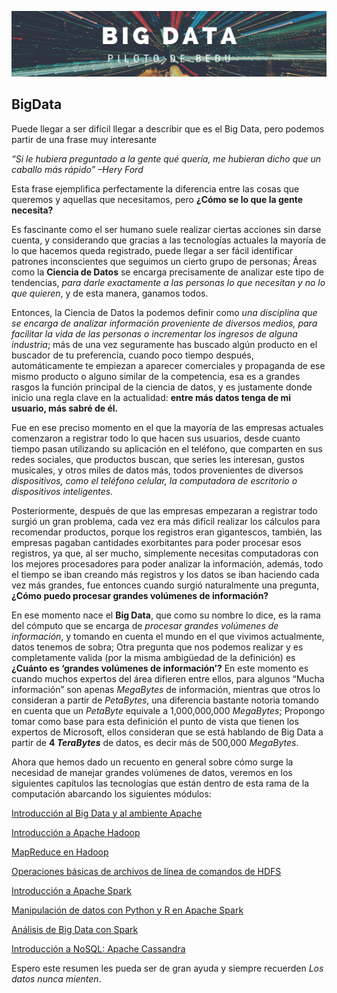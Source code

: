 <p align="center">
  <img src="Images/portada1.png" />
</p>

## BigData
Puede llegar a ser difícil llegar a describir que es el Big Data, pero podemos partir de una frase muy interesante 

*“Si le hubiera preguntado a la gente qué quería, me hubieran dicho que un caballo más rápido” –Hery Ford* 

Esta frase ejemplifica perfectamente la diferencia entre las cosas que queremos y aquellas que necesitamos, pero **¿Cómo se lo que la gente necesita?** 

Es fascinante como el ser humano suele realizar ciertas acciones sin darse cuenta, y considerando que gracias a las tecnologías actuales la mayoría de lo que hacemos queda registrado, puede llegar a ser fácil identificar patrones inconscientes que seguimos un cierto grupo de personas; Áreas como la **Ciencia de Datos** se encarga precisamente de analizar este tipo de tendencias, *para darle exactamente a las personas lo que necesitan y no lo que quieren*, y de esta manera, ganamos todos. 

Entonces, la Ciencia de Datos la podemos definir como *una disciplina que se encarga de analizar información proveniente de diversos medios, para facilitar la vida de las personas o incrementar los ingresos de alguna industria*; más de una vez seguramente has buscado algún producto en el buscador de tu preferencia, cuando poco tiempo después, automáticamente te empiezan a aparecer comerciales y propaganda de ese mismo producto o alguno similar de la competencia, esa es a grandes rasgos la función principal de la ciencia de datos, y es justamente donde inicio una regla clave en la actualidad: **entre más datos tenga de mi usuario, más sabré de él.** 

Fue en ese preciso momento en el que la mayoría de las empresas actuales comenzaron a registrar todo lo que hacen sus usuarios, desde cuanto tiempo pasan utilizando su aplicación en el teléfono, que comparten en sus redes sociales, que productos buscan, que series les interesan, gustos musicales, y otros miles de datos más, todos provenientes de diversos *dispositivos, como el teléfono celular, la computadora de escritorio o dispositivos inteligentes.* 

Posteriormente, después de que las empresas empezaran a registrar todo surgió un gran problema, cada vez era más difícil realizar los cálculos para recomendar productos, porque los registros eran gigantescos, también, las empresas pagaban cantidades exorbitantes para poder procesar esos registros, ya que, al ser mucho, simplemente necesitas computadoras con los mejores procesadores para poder analizar la información, además, todo el tiempo se iban creando más registros y los datos se iban haciendo cada vez más grandes, fue entonces cuando surgió naturalmente una pregunta, **¿Cómo puedo procesar grandes volúmenes de información?** 

En ese momento nace el **Big Data**, que como su nombre lo dice, es la rama del cómputo que se encarga de *procesar grandes volúmenes de información*, y tomando en cuenta el mundo en el que vivimos actualmente, datos tenemos de sobra; Otra pregunta que nos podemos realizar y es completamente valida (por la misma ambigüedad de la definición) es **¿Cuánto es ‘grandes volúmenes de información’?** En este momento es cuando muchos expertos del área difieren entre ellos, para algunos “Mucha información” son apenas *MegaBytes* de información, mientras que otros lo consideran a partir de *PetaBytes*, una diferencia bastante notoria tomando en cuenta que un *PetaByte* equivale a 1,000,000,000 *MegaBytes*; Propongo tomar como base para esta definición el punto de vista que tienen los expertos de Microsoft, ellos consideran que se está hablando de Big Data a partir de **4 *TeraBytes*** de datos, es decir más de 500,000 *MegaBytes*.

Ahora que hemos dado un recuento en general sobre cómo surge la necesidad de manejar grandes volúmenes de datos, veremos en los siguientes capítulos las tecnologías que están dentro de esta rama de la computación abarcando los siguientes módulos:

[Introducción al Big Data y al ambiente Apache](https://github.com/miguelmontcerv/BigData)

[Introducción a Apache Hadoop](https://github.com/miguelmontcerv/BigData)

[MapReduce en Hadoop](https://github.com/miguelmontcerv/BigData)

[Operaciones básicas de archivos de línea de comandos de HDFS](https://github.com/miguelmontcerv/BigData)

[Introducción a Apache Spark](https://github.com/miguelmontcerv/BigData)

[Manipulación de datos con Python y R en Apache Spark](https://github.com/miguelmontcerv/BigData)

[Análisis de Big Data con Spark](https://github.com/miguelmontcerv/BigData)

[Introducción a NoSQL: Apache Cassandra](https://github.com/miguelmontcerv/BigData)

Espero este resumen les pueda ser de gran ayuda y siempre recuerden *Los datos nunca mienten*.